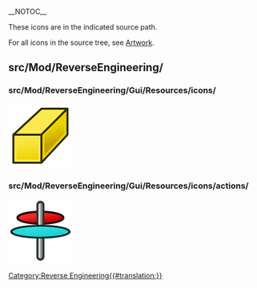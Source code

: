 \_\_NOTOC\_\_  

These icons are in the indicated source path.

For all icons in the source tree, see [Artwork](Artwork.md).

## src/Mod/ReverseEngineering/

### src/Mod/ReverseEngineering/Gui/Resources/icons/

 ![](images/Workbench_Reverse_Engineering.svg ) 

### src/Mod/ReverseEngineering/Gui/Resources/icons/actions/

 ![](images/FitSurface.svg ) 

 

[Category:Reverse Engineering{{\#translation:}}](Category:Reverse_Engineering.md)
